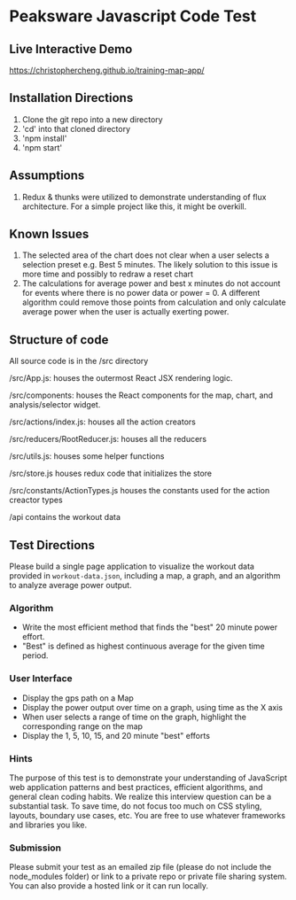 # Peaksware Javascript Code Test

## Live Interactive Demo

https://christophercheng.github.io/training-map-app/

## Installation Directions

  1. Clone the git repo into a new directory
  2. 'cd' into that cloned directory
  3. 'npm install'
  4. 'npm start'

## Assumptions

  1. Redux & thunks were utilized to demonstrate understanding of flux architecture.  For a simple project like this, it might be overkill.

## Known Issues

  1.  The selected area of the chart does not clear when a user selects a selection preset e.g. Best 5 minutes.  The likely solution to this issue is more time and possibly to redraw a reset chart
  2.  The calculations for average power and best x minutes do not account for events where there is no power data or power = 0.  A different algorithm could remove those points from calculation and only calculate average power when the user is actually exerting power.
  
## Structure of code

All source code is in the /src directory

/src/App.js:  houses the outermost React JSX rendering logic.

/src/components:  houses the React components for the map, chart, and analysis/selector widget.

/src/actions/index.js:  houses all the action creators

/src/reducers/RootReducer.js: houses all the reducers

/src/utils.js: houses some helper functions

/src/store.js houses redux code that initializes the store

/src/constants/ActionTypes.js houses the constants used for the action creactor types

/api contains the workout data

## Test Directions

Please build a single page application to visualize the workout data provided in `workout-data.json`, including a map, a graph, and an algorithm to analyze average power output.

### Algorithm
- Write the most efficient method that finds the "best" 20 minute power effort.
- "Best" is defined as highest continuous average for the given time period.

### User Interface
- Display the gps path on a Map
- Display the power output over time on a graph, using time as the X axis
- When user selects a range of time on the graph, highlight the corresponding range on the map
- Display the 1, 5, 10, 15, and 20 minute "best" efforts

### Hints
The purpose of this test is to demonstrate your understanding of JavaScript web application patterns and best practices, efficient algorithms, and general clean coding habits. We realize this interview question can be a substantial task. To save time, do not focus too much on CSS styling, layouts, boundary use cases, etc. You are free to use whatever frameworks and libraries you like.

### Submission
Please submit your test as an emailed zip file (please do not include the node_modules folder) or link to a private repo or private file sharing system. You can also provide a hosted link or it can run locally.
